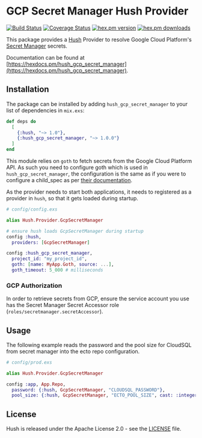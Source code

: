 # GCP Secret Manager Hush Provider

[![Build Status](https://img.shields.io/github/workflow/status/gordalina/hush_gcp_secret_manager/ci?style=flat-square)](https://github.com/gordalina/hush_gcp_secret_manager/actions?query=workflow%3A%22ci%22)
[![Coverage Status](https://img.shields.io/codecov/c/github/gordalina/hush_gcp_secret_manager?style=flat-square)](https://app.codecov.io/gh/gordalina/hush_gcp_secret_manager)
[![hex.pm version](https://img.shields.io/hexpm/v/hush_gcp_secret_manager?style=flat-square)](https://hex.pm/packages/hush_gcp_secret_manager)
[![hex.pm downloads](https://img.shields.io/hexpm/dt/hush_gcp_secret_manager?style=flat-square)]([LICENSE](https://hex.pm/packages/hush_gcp_secret_manager))

This package provides a [Hush](https://github.com/gordalina/hush) Provider to resolve Google Cloud Platform's [Secret Manager](https://cloud.google.com/secret-manager) secrets.

Documentation can be found at [https://hexdocs.pm/hush_gcp_secret_manager](https://hexdocs.pm/hush_gcp_secret_manager).

## Installation

The package can be installed by adding `hush_gcp_secret_manager` to your list
of dependencies in `mix.exs`:

```elixir
def deps do
  [
    {:hush, "~> 1.0"},
    {:hush_gcp_secret_manager, "~> 1.0.0"}
  ]
end
```

This module relies on `goth` to fetch secrets from the Google Cloud Platform API. As such you need to configure goth which is used in `hush_gcp_secret_manager`, the configuration is the same as if you were to configure a child_spec as per [their documentation](https://github.com/peburrows/goth).

As the provider needs to start both applications, it needs to registered as a provider in `hush`, so that it gets loaded during startup.

```elixir
# config/config.exs

alias Hush.Provider.GcpSecretManager

# ensure hush loads GcpSecretManager during startup
config :hush,
  providers: [GcpSecretManager]

config :hush_gcp_secret_manager,
  project_id: "my_project_id",
  goth: [name: MyApp.Goth, source: ...],
  goth_timeout: 5_000 # milliseconds
```

### GCP Authorization

In order to retrieve secrets from GCP, ensure the service account you use has the Secret Manager Secret Accessor role (`roles/secretmanager.secretAccessor`).

## Usage

The following example reads the password and the pool size for CloudSQL from secret manager into the ecto repo configuration.

```elixir
# config/prod.exs

alias Hush.Provider.GcpSecretManager

config :app, App.Repo,
  password: {:hush, GcpSecretManager, "CLOUDSQL_PASSWORD"},
  pool_size: {:hush, GcpSecretManager, "ECTO_POOL_SIZE", cast: :integer, default: 10}
```

## License

Hush is released under the Apache License 2.0 - see the [LICENSE](LICENSE) file.
